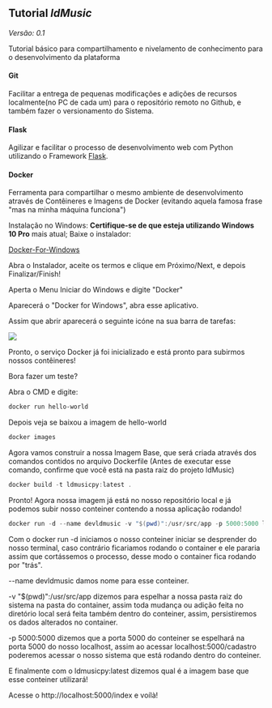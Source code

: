 ## Tutorial *ldMusic*

*Versão: 0.1*

Tutorial básico para compartilhamento e nivelamento de conhecimento para o desenvolvimento da plataforma

#### **Git**

Facilitar a entrega de pequenas modificações e adições de recursos localmente(no PC de cada um) para o repositório remoto no Github, e também fazer o versionamento do Sistema.

#### **Flask**

Agilizar e facilitar o processo de desenvolvimento  web com Python utilizando o Framework [Flask](https://flask-ptbr.readthedocs.io/en/latest/).

#### **Docker**

Ferramenta para compartilhar o mesmo ambiente de desenvolvimento através de Contêineres e Imagens de Docker (evitando aquela famosa frase "mas na minha máquina funciona")

Instalação no Windows: **Certifique-se de que esteja utilizando Windows 10 Pro** mais atual;
Baixe o instalador:

[Docker-For-Windows](https://download.docker.com/win/stable/Docker%20for%20Windows%20Installer.exe)

Abra o Instalador, aceite os termos e clique em Próximo/Next, e depois Finalizar/Finish!

Aperta o Menu Iniciar do Windows e digite "Docker"

Aparecerá o "Docker for Windows", abra esse aplicativo.

Assim que abrir aparecerá o seguinte icóne na sua barra de tarefas: 

![](https://blog.umbler.com/wp-content/uploads/2017/12/whale-taskbar-circle.png)

Pronto, o serviço Docker já foi inicializado e está pronto para subirmos nossos contêineres!

Bora fazer um teste?

Abra o CMD e digite:

```powershell
docker run hello-world
```

Depois veja se baixou a imagem de hello-world

```powershell
docker images
```

Agora vamos construir a nossa Imagem Base, que será criada através dos comandos contidos no arquivo Dockerfile
(Antes de executar esse comando, confirme que você está na pasta raiz do projeto ldMusic)
```powershell
docker build -t ldmusicpy:latest .
```
Pronto! Agora nossa imagem já está no nosso repositório local e já podemos subir nosso conteiner contendo a nossa aplicação rodando!

```powershell
docker run -d --name devldmusic -v "$(pwd)":/usr/src/app -p 5000:5000 ldmusicpy:latest
```
Com o docker run -d iniciamos o nosso conteiner iniciar se desprender do nosso terminal, caso contrário ficariamos rodando o container e ele pararia assim que cortássemos o processo, desse modo o container fica rodando por "trás".

--name devldmusic damos nome para esse conteiner. 

-v "$(pwd)":/usr/src/app dizemos para espelhar a nossa pasta raiz do sistema na pasta do container, assim toda mudança ou adição feita no diretório local será feita também dentro do conteiner, assim, persistiremos os dados alterados no container.

-p 5000:5000 dizemos que a porta 5000 do conteiner se espelhará na porta 5000 do nosso localhost, assim ao acessar localhost:5000/cadastro poderemos acessar o nosso sistema que está rodando dentro do conteiner.

E finalmente com o ldmusicpy:latest dizemos qual é a imagem base que esse conteiner utilizará!

Acesse o http://localhost:5000/index e voílà!

